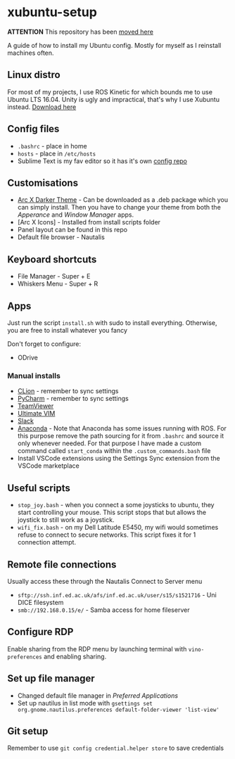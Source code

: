 # xubuntu-setup

**ATTENTION**
This repository has been [moved here](https://gitlab.com/imgeorgiev/ubuntu_setup)

A guide of how to install my Ubuntu config. Mostly for myself as I reinstall machines often.

## Linux distro
For most of my projects, I use ROS Kinetic for which bounds me to use Ubuntu LTS 16.04. Unity is ugly and impractical, that's why I use Xubuntu instead. [Download here](https://xubuntu.org/download)

## Config files
- `.bashrc` - place in home
- `hosts` - place in `/etc/hosts`
- Sublime Text is my fav editor so it has it's own [config repo](https://github.com/Ignat-Georgiev/sublime-sync)

## Customisations
- [Arc X Darker Theme](https://gitlab.com/LinxGem33/X-Arc-White) - Can be downloaded as a .deb package which you can simply install. Then you have to change your theme from both the *Apperance* and *Window Manager* apps.
- [Arc X Icons] - Installed from install scripts folder
- Panel layout can be found in this repo
- Default file browser - Nautalis

## Keyboard shortcuts
- File Manager - Super + E
- Whiskers Menu - Super + R

## Apps
Just run the script `install.sh` with sudo to install everything.
Otherwise, you are free to install whatever you fancy

Don't forget to configure:
- ODrive

### Manual installs
- [CLion](https://www.jetbrains.com/clion/download/#section=linux) - remember to sync settings
- [PyCharm](https://www.jetbrains.com/pycharm/download/#section=linux) - remember to sync settings		
- [TeamViewer](https://www.teamviewer.com/en/download/linux/)
- [Ultimate VIM](https://github.com/amix/vimrc)
- [Slack](https://slack.com/downloads/linux)
- [Anaconda](https://www.anaconda.com/download/) - Note that Anaconda has some issues running with ROS. For this purpose remove the path sourcing for it from `.bashrc` and source it only whenever needed. For that purpose I have made a custom command called `start_conda` within the `.custom_commands.bash` file
- Install VSCode extensions using the Settings Sync extension from the VSCode marketplace


## Useful scripts
- `stop_joy.bash` - when you connect a some joysticks to ubuntu, they start controlling your mouse. This script stops that but allows the joystick to still work as a joystick.
- `wifi_fix.bash` - on my Dell Latitude E5450, my wifi would sometimes refuse to connect to secure networks. This script fixes it for 1 connection attempt.

## Remote file connections
Usually access these through the Nautalis Connect to Server menu
- `sftp://ssh.inf.ed.ac.uk/afs/inf.ed.ac.uk/user/s15/s1521716` - Uni DICE filesystem
- `smb://192.168.0.15/e/` - Samba access for home fileserver

## Configure RDP
Enable sharing from the RDP menu by launching terminal with `vino-preferences` and enabling sharing.

## Set up file manager
- Changed default file manager in *Preferred Applications*
- Set up nautilus in list mode with `gsettings set org.gnome.nautilus.preferences default-folder-viewer 'list-view'`

## Git setup
Remember to use `git config credential.helper store` to save credentials

